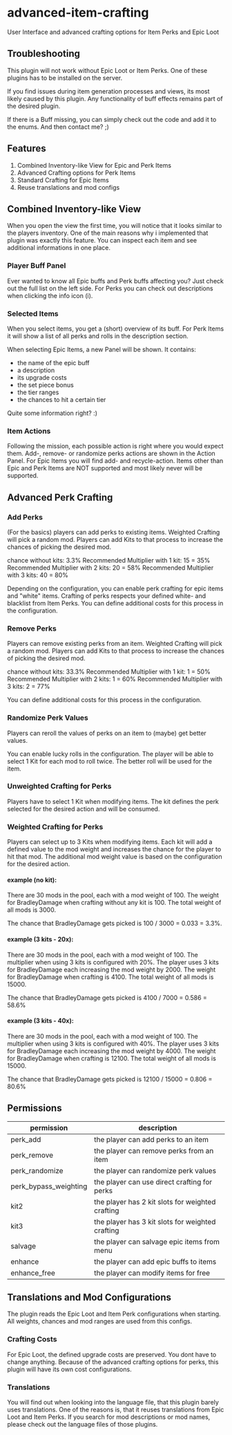 # advanced-item-crafting
User Interface and advanced crafting options for Item Perks and Epic Loot

## Troubleshooting
This plugin will not work without Epic Loot or Item Perks.
One of these plugins has to be installed on the server.

If you find issues during item generation processes and views, its most likely caused by this plugin.
Any functionality of buff effects remains part of the desired plugin.

If there is a Buff missing, you can simply check out the code and add it to the enums.
And then contact me? ;)

## Features
1. Combined Inventory-like View for Epic and Perk Items
2. Advanced Crafting options for Perk Items
3. Standard Crafting for Epic Items
4. Reuse translations and mod configs

## Combined Inventory-like View
When you open the view the first time, you will notice that it looks similar to the players inventory.
One of the main reasons why i implemented that plugin was exactly this feature.
You can inspect each item and see additional informations in one place.

### Player Buff Panel
Ever wanted to know all Epic buffs and Perk buffs affecting you?
Just check out the full list on the left side.
For Perks you can check out descriptions when clicking the info icon (i).

### Selected Items
When you select items, you get a (short) overview of its buff.
For Perk Items it will show a list of all perks and rolls in the description section.

When selecting Epic Items, a new Panel will be shown.
It contains:
- the name of the epic buff
- a description
- its upgrade costs
- the set piece bonus
- the tier ranges
- the chances to hit a certain tier

Quite some information right? :)

### Item Actions
Following the mission, each possible action is right where you would expect them.
Add-, remove- or randomize perks actions are shown in the Action Panel.
For Epic Items you will find add- and recycle-action.
Items other than Epic and Perk Items are NOT supported and most likely never will be supported.

## Advanced Perk Crafting
### Add Perks
(For the basics) players can add perks to existing items.
Weighted Crafting will pick a random mod.
Players can add Kits to that process to increase the chances of picking the desired mod.

chance without kits: 3.3%
Recommended Multiplier with 1 kit: 15 = 35%
Recommended Multiplier with 2 kits: 20 = 58%
Recommended Multiplier with 3 kits: 40 = 80%

Depending on the configuration, you can enable perk crafting for epic items and "white" items.
Crafting of perks respects your defined white- and blacklist from Item Perks.
You can define additional costs for this process in the configuration.

### Remove Perks
Players can remove existing perks from an item.
Weighted Crafting will pick a random mod.
Players can add Kits to that process to increase the chances of picking the desired mod.

chance without kits: 33.3%
Recommended Multiplier with 1 kit: 1 = 50%
Recommended Multiplier with 2 kits: 1 = 60%
Recommended Multiplier with 3 kits: 2 = 77%

You can define additional costs for this process in the configuration.

### Randomize Perk Values
Players can reroll the values of perks on an item to (maybe) get better values.

You can enable lucky rolls in the configuration.
The player will be able to select 1 Kit for each mod to roll twice.
The better roll will be used for the item.

### Unweighted Crafting for Perks
Players have to select 1 Kit when modifying items.
The kit defines the perk selected for the desired action and will be consumed.

### Weighted Crafting for Perks
Players can select up to 3 Kits when modifying items.
Each kit will add a defined value to the mod weight and increases the chance for the player to hit that mod.
The additional mod weight value is based on the configuration for the desired action.

#### example (no kit):
There are 30 mods in the pool, each with a mod weight of 100.
The weight for BradleyDamage when crafting without any kit is 100.
The total weight of all mods is 3000.

The chance that BradleyDamage gets picked is 100 / 3000 = 0.033 = 3.3%.

#### example (3 kits - 20x):
There are 30 mods in the pool, each with a mod weight of 100.
The multiplier when using 3 kits is configured with 20%.
The player uses 3 kits for BradleyDamage each increasing the mod weight by 2000.
The weight for BradleyDamage when crafting is 4100.
The total weight of all mods is 15000.

The chance that BradleyDamage gets picked is 4100 / 7000 = 0.586 = 58.6%

#### example (3 kits - 40x):
There are 30 mods in the pool, each with a mod weight of 100.
The multiplier when using 3 kits is configured with 40%.
The player uses 3 kits for BradleyDamage each increasing the mod weight by 4000.
The weight for BradleyDamage when crafting is 12100.
The total weight of all mods is 15000.

The chance that BradleyDamage gets picked is 12100 / 15000 = 0.806 = 80.6%

## Permissions

| permission			| description										|
|-----------------------|---------------------------------------------------|
| perk_add				| the player can add perks to an item				|
| perk_remove			| the player can remove perks from an item			|
| perk_randomize		| the player can randomize perk values				|
| perk_bypass_weighting	| the player can use direct crafting for perks		|
| kit2					| the player has 2 kit slots for weighted crafting	|
| kit3					| the player has 3 kit slots for weighted crafting	|
| salvage				| the player can salvage epic items from menu		|
| enhance				| the player can add epic buffs to items			|
| enhance_free			| the player can modify items for free				|

## Translations and Mod Configurations
The plugin reads the Epic Loot and Item Perk configurations when starting.
All weights, chances and mod ranges are used from this configs.

### Crafting Costs
For Epic Loot, the defined upgrade costs are preserved. You dont have to change anything.
Because of the advanced crafting options for perks, this plugin will have its own cost configurations.

### Translations
You will find out when looking into the language file, that this plugin barely uses translations.
One of the reasons is, that it reuses translations from Epic Loot and Item Perks.
If you search for mod descriptions or mod names, please check out the language files of those plugins.